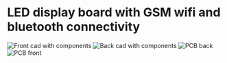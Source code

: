 # LED display board with GSM wifi and bluetooth connectivity
![Front cad with components](https://github.com/anpmht/PCB-projects/assets/42551612/73129ea9-03cf-46e5-aff5-40ff147f42bb)
![Back cad with components](https://github.com/anpmht/PCB-projects/assets/42551612/bf83624e-2020-475a-92dc-3a30bc53e366)
![PCB back](https://github.com/anpmht/PCB-projects/assets/42551612/9ce1cc8a-3b61-4f0c-9ef7-5cdcba9e85a4)
![PCB front](https://github.com/anpmht/PCB-projects/assets/42551612/390b92dc-025b-4b01-8483-7546859de4b4)
